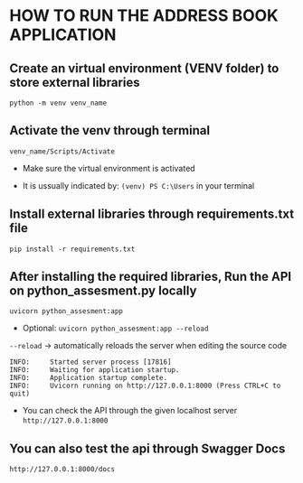 # HOW TO RUN THE ADDRESS BOOK APPLICATION

## Create an virtual environment (VENV folder) to store external libraries

`python -m venv venv_name`

## Activate the venv through terminal

`venv_name/Scripts/Activate`

- Make sure the virtual environment is activated

- It is ussually indicated by: `(venv) PS C:\Users` in your terminal

## Install external libraries through requirements.txt file

`pip install -r requirements.txt`

## After installing the required libraries, Run the API on python_assesment.py locally

`uvicorn python_assesment:app` 

- Optional: `uvicorn python_assesment:app --reload` 

`--reload` -> automatically reloads the server when editing the source code



`INFO:     Started server process [17816]`<br>
`INFO:     Waiting for application startup.`<br>
`INFO:     Application startup complete.`<br>
`INFO:     Uvicorn running on http://127.0.0.1:8000 (Press CTRL+C to quit)`

- You can check the API through the given localhost server `http://127.0.0.1:8000`

## You can also test the api through Swagger Docs 

`http://127.0.0.1:8000/docs`



